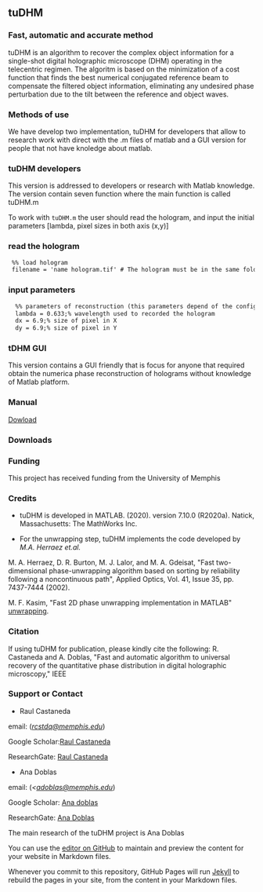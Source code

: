 ## tuDHM
### Fast, automatic and accurate method 

tuDHM is an algorithm to recover the complex object information for a single-shot digital holographic microscope (DHM) operating in the telecentric regimen. The algoritm is based on the minimization of a cost function that finds the best numerical conjugated reference beam to compensate the filtered object information, eliminating any undesired phase perturbation due to the tilt between the reference and object waves. 

### Methods of use

We have develop two implementation, tuDHM for developers that allow to research work with direct with the .m files of matlab and a GUI version for people that not have knoledge about matlab.

### tuDHM developers
This version is addressed to developers or research with Matlab knowledge. The version contain seven function where the main function is called tuDHM.m


To work with `tuDHM.m` the user should read the hologram, and input the initial parameters [lambda, pixel sizes in both axis (x,y)]

### read the hologram
```markdown
 %% load hologram
 filename = 'name hologram.tif' # The hologram must be in the same folder when tuDMH is running
```

### input parameters
```markdown
  %% parameters of reconstruction (this parameters depend of the configuration setup when the hologram was recorded)  
  lambda = 0.633;% wavelength used to recorded the hologram
  dx = 6.9;% size of pixel in X
  dy = 6.9;% size of pixel in Y
```

### tDHM GUI
This version contains a GUI friendly that is focus for anyone that required obtain the numerica phase reconstruction of holograms without knowledge of Matlab platform. 

### Manual
[Dowload](https://drive.google.com/file/d/15XhSz9R1HQYQ7RUuUUGRnO17uYsaBXE5/view?usp=sharing)

### Downloads



### Funding

This project has received funding from the University of Memphis


### Credits

* tuDHM is developed in MATLAB. (2020). version 7.10.0 (R2020a). Natick, Massachusetts: The MathWorks Inc.


* For the unwrapping step, tuDHM implements the code developed by *M.A. Herraez et.al.* 


M. A. Herraez, D. R. Burton, M. J. Lalor, and M. A. Gdeisat, "Fast two-dimensional phase-unwrapping algorithm based on sorting by reliability following a noncontinuous path", Applied Optics, Vol. 41, Issue 35, pp. 7437-7444 (2002).  


M. F. Kasim, "Fast 2D phase unwrapping implementation in MATLAB" [unwrapping](https://github.com/mfkasim91/unwrap_phase/).  

### Citation
If using tuDHM for publication, please kindly cite the following: R. Castaneda and A. Doblas, "Fast and automatic algorithm to universal recovery of the quantitative phase distribution in digital holographic microscopy," IEEE

### Support or Contact

* Raul Castaneda 


email: (*rcstdq@memphis.edu*)


Google Scholar:[Raul Castaneda](https://scholar.google.es/citations?user=PvvDEMYAAAAJ&hl=en)


ResearchGate: [Raul Castaneda](https://www.researchgate.net/profile/Raul_Castaneda_Quintero)


* Ana Doblas 


email: (*<adoblas@memphis.edu*)


Google Scholar: [Ana doblas](https://scholar.google.es/citations?user=PvvDEMYAAAAJ&hl=en)


ResearchGate: [Ana Doblas](https://www.researchgate.net/profile/Ana_Doblas2)


The main research of the tuDHM project is Ana Doblas 


You can use the [editor on GitHub](https://github.com/OIRL/tuDHM/edit/gh-pages/index.md) to maintain and preview the content for your website in Markdown files.

Whenever you commit to this repository, GitHub Pages will run [Jekyll](https://jekyllrb.com/) to rebuild the pages in your site, from the content in your Markdown files.





